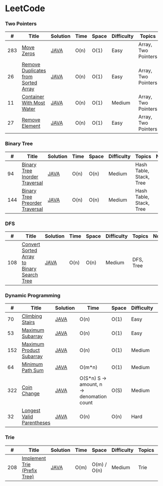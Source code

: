 # LeetCode

### Two Pointers
|  #  | Title           |  Solution       |  Time           | Space           | Difficulty    | Topics         | Note| 
|-----|---------------- | --------------- | --------------- | --------------- | ------------- |--------------|-----|
283 | [Move Zeros](https://leetcode.com/problems/move-zeroes/) | [JAVA](https://github.com/liruizhe1995/LeetCode/blob/master/Documents/leetcode/MoveZeroes.java) | O(n) | O(1) | Easy | Array, Two Pointers
26 | [Remove Duplicates from Sorted Array](https://leetcode.com/problems/remove-duplicates-from-sorted-array/) | [JAVA](https://github.com/liruizhe1995/LeetCode/blob/master/Documents/leetcode/26.java) | O(n) | O(1) | Easy | Array, Two Pointers
11 | [Container With Most Water](https://leetcode.com/problems/container-with-most-water/) | [JAVA](https://github.com/liruizhe1995/LeetCode/blob/master/Documents/leetcode/11.java) | O(n) | O(1) | Medium |Array, Two Pointers
27 | [Remove Element](https://leetcode.com/problems/remove-element/) | [JAVA](https://github.com/liruizhe1995/LeetCode/blob/master/Documents/leetcode/27.java) | O(n) | O(1) | Easy | Array, Two Pointers

### Binary Tree
|  #  | Title           |  Solution       |  Time           | Space           | Difficulty    | Topics         | Note| 
|-----|---------------- | --------------- | --------------- | --------------- | ------------- |--------------|-----|
94 | [Binary Tree Inorder Traversal](https://leetcode.com/problems/binary-tree-inorder-traversal/) | [JAVA](https://github.com/liruizhe1995/LeetCode/blob/master/Documents/leetcode/94.java) | O(n) | O(n) | Medium | Hash Table, Stack, Tree
144 | [Binary Tree Preorder Traversal](https://leetcode.com/problems/binary-tree-preorder-traversal/) | [JAVA](https://github.com/liruizhe1995/LeetCode/blob/master/Documents/leetcode/144.java) | O(n) | O(n) | Medium |Hash Table, Stack, Tree

### DFS
|  #  | Title           |  Solution       |  Time           | Space           | Difficulty    | Topics         | Note| 
|-----|---------------- | --------------- | --------------- | --------------- | ------------- |--------------|-----|
108 | [Convert Sorted Array to Binary Search Tree](https://leetcode.com/problems/convert-sorted-array-to-binary-search-tree/) | [JAVA](https://github.com/liruizhe1995/LeetCode/blob/master/Documents/leetcode/108.java) | O(n) | O(n) | Medium | DFS, Tree


### Dynamic Programming
|  #  | Title           |  Solution       |  Time           | Space           | Difficulty    | Topics         | Note| 
|-----|---------------- | --------------- | --------------- | --------------- | ------------- |--------------|-----|
70 | [Climbing Stairs](https://leetcode.com/problems/climbing-stairs/) | [JAVA](https://github.com/liruizhe1995/LeetCode/blob/master/Documents/leetcode/70.java) | O(n) | O(1) | Easy | Dynamic Programming
53 | [Maximum Subarray](https://leetcode.com/problems/maximum-subarray/) | [JAVA](https://github.com/liruizhe1995/LeetCode/blob/master/Documents/leetcode/53.java) | O(n) | O(1) | Easy | Dynamic Programming
152 | [Maximum Product Subarray](https://leetcode.com/problems/maximum-product-subarray/) | [JAVA](https://github.com/liruizhe1995/LeetCode/blob/master/Documents/leetcode/152.java) | O(n) | O(1) | Medium | Dynamic Programming
64 | [Minimum Path Sum](https://leetcode.com/problems/minimum-path-sum/) | [JAVA](https://github.com/liruizhe1995/LeetCode/blob/master/Documents/leetcode/64.java) | O(m*n) | O(1) | Medium | Dynamic Programming
322 | [Coin Change](https://leetcode.com/problems/coin-change/) | [JAVA](https://github.com/liruizhe1995/LeetCode/blob/master/Documents/leetcode/322.java) | O(S*n) S -> amount, n -> denomation count | O(S) | Medium | Dynamic Programming
32 | [Longest Valid Parentheses](https://leetcode.com/problems/longest-valid-parentheses/) | [JAVA](https://github.com/liruizhe1995/LeetCode/blob/master/Documents/leetcode/32.java) | O(n) | O(n) | Hard | Dynamic Programming


### Trie
|  #  | Title           |  Solution       |  Time           | Space           | Difficulty    | Topics         | Note| 
|-----|---------------- | --------------- | --------------- | --------------- | ------------- |--------------|-----|
208 | [Implement Trie (Prefix Tree)](https://leetcode.com/problems/implement-trie-prefix-tree/) | [JAVA](https://github.com/liruizhe1995/LeetCode/blob/master/Documents/leetcode/208.java) | O(m) | O(m) / O(n) | Medium | Trie
